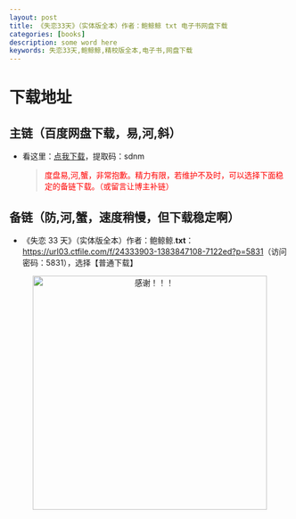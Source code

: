 ```yaml
---
layout: post
title: 《失恋33天》（实体版全本）作者：鲍鲸鲸 txt 电子书网盘下载
categories: [books]
description: some word here
keywords: 失恋33天,鲍鲸鲸,精校版全本,电子书,网盘下载
---
```


# 下载地址

## 主链（百度网盘下载，易,河,斜）

- 看这里：[点我下载](https://pan.baidu.com/s/1iMXUbSbtZQZjDcqDmnWUyw?pwd=sdnm)，提取码：sdnm

  > <p style="color:red" >度盘易,河,蟹，非常抱歉。精力有限，若维护不及时，可以选择下面稳定的备链下载。（或留言让博主补链）</p>

## 备链（防,河,蟹，速度稍慢，但下载稳定啊）

- 《失恋 33 天》（实体版全本）作者：鲍鲸鲸.**txt**：<https://url03.ctfile.com/f/24333903-1383847108-7122ed?p=5831>（访问密码：5831），选择【普通下载】

<div align="center"><img src="https://pic.imgdb.cn/item/6707df6bd29ded1a8ce37031.gif" alt="感谢！！！" width="420px" height="auto"/></div>
